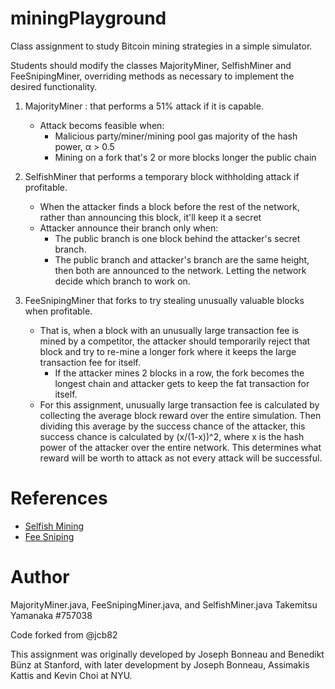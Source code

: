 # miningPlayground
Class assignment to study Bitcoin mining strategies in a simple simulator.

Students should modify the classes MajorityMiner, SelfishMiner and FeeSnipingMiner, overriding methods as necessary to implement the desired functionality.

1. MajorityMiner : that performs a 51% attack if it is capable.
    - Attack becoms feasible when:
        - Malicious party/miner/mining pool gas majority of the hash power, α > 0.5
        - Mining on a fork that's 2 or more blocks longer the public chain

2. SelfishMiner that performs a temporary block withholding attack if profitable.
    - When the attacker finds a block before the rest of the network,
        rather than announcing this block, it'll keep it a secret
    - Attacker announce their branch only when:
      - The public branch is one block behind the attacker's secret branch.
      - The public branch and attacker's branch are the same height, then both are announced to the network. Letting the network decide which branch to work on.

3.  FeeSnipingMiner that forks to try stealing unusually valuable blocks when profitable.
    - That is, when a block with an unusually large transaction fee is mined by a competitor, the attacker should temporarily reject that block and try to re-mine a longer fork where it keeps the large transaction fee for itself.
      - If the attacker mines 2 blocks in a row, the fork becomes the longest chain and attacker gets to keep the fat transaction for itself.
    - For this assignment, unusually large transaction fee is calculated by collecting the average block reward over the entire simulation.
    Then dividing this average by the success chance of the attacker, this success chance is calculated by (x/(1-x))^2, where x is the hash power of the attacker over the entire network.
    This determines what reward will be worth to attack as not every attack will be successful.


# References

- [Selfish Mining](https://decentralizedthoughts.github.io/2020-02-26-selfish-mining)
- [Fee Sniping](https://bitcoinops.org/en/topics/fee-sniping/)

# Author
MajorityMiner.java, FeeSnipingMiner.java, and SelfishMiner.java
Takemitsu Yamanaka #757038

Code forked from @jcb82

This assignment was originally developed by Joseph Bonneau and Benedikt Bünz at Stanford, with later development by Joseph Bonneau, Assimakis Kattis and Kevin Choi at NYU.
